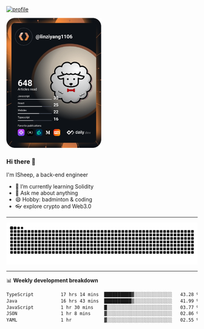 [![profile](https://user-images.githubusercontent.com/54968314/208005045-e4b42f3b-833d-4242-bfcc-e764865553a2.svg)](https://www.calligrapher.ai/)

<a href="https://app.daily.dev/linziyang1106"><img src="/devcard.png" width="250" alt="ISheep's Dev Card"/></a>

### Hi there 🐏

I'm ISheep, a back-end engineer

- 🔭 I’m currently learning Solidity
- 💬 Ask me about anything
- 😄 Hobby: badminton & coding
- 👓 explore crypto and Web3.0

-------

![](https://raw.githubusercontent.com/ISheepp/ISheepp/output/github-contribution-grid-snake.svg)

-------

📊 **Weekly development breakdown**
<!--START_SECTION:waka-->

```txt
TypeScript          17 hrs 14 mins  ██████████▓░░░░░░░░░░░░░░   43.28 %
Java                16 hrs 43 mins  ██████████▒░░░░░░░░░░░░░░   41.99 %
JavaScript          1 hr 30 mins    █░░░░░░░░░░░░░░░░░░░░░░░░   03.77 %
JSON                1 hr 8 mins     ▓░░░░░░░░░░░░░░░░░░░░░░░░   02.86 %
YAML                1 hr            ▓░░░░░░░░░░░░░░░░░░░░░░░░   02.55 %
```

<!--END_SECTION:waka-->
